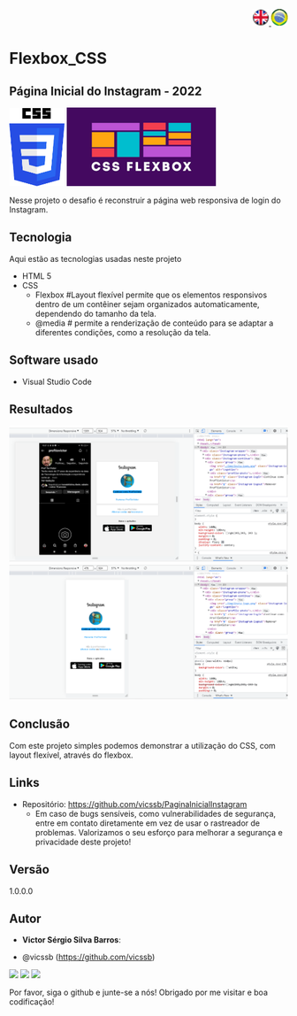 <div align="right"> 
<a href="./readme.md"> <img src="./img/LogoUK.png" alt="Logo UK" width="30"/></a><a href="./leiame.md"> <img src="./img/logoBrazil.png" alt="Logo Brasil" width="30"/> </a>
</div>
<H1>Flexbox_CSS</H1>

## Página Inicial do Instagram - 2022

 <img src="./img/logo css.png" alt="Logo CSS" width="100"/> <img src="./img/logo flebox.png" alt="logo flebox" width="270"/>
 
 
Nesse projeto o desafio é reconstruir a página web responsiva de login do Instagram.

 
## Tecnologia 
 
Aqui estão as tecnologias usadas neste projeto
 
* HTML 5
* CSS
    - Flexbox #Layout flexível permite que os elementos responsivos dentro de um contêiner sejam organizados automaticamente, dependendo do tamanho da tela.
    - @media  # permite a renderização de conteúdo para se adaptar a diferentes condições, como a resolução da tela.
   
 
## Software usado
 
* Visual Studio Code
 
## Resultados

<img src="./img/tela1.png" alt="Tela 1" >
<img src="./img/tela2.png" alt="Tela 2" >
 
## Conclusão

Com este projeto simples podemos demonstrar a utilização do CSS, com layout flexível, através do flexbox.
 
 
## Links
 
  - Repositório: https://github.com/vicssb/PaginaInicialInstagram
    - Em caso de bugs sensíveis, como vulnerabilidades de segurança, entre em contato
      diretamente em vez de usar o rastreador de problemas. Valorizamos o seu esforço
      para melhorar a segurança e privacidade deste projeto!
 
 
## Versão
 
1.0.0.0
 
 
## Autor
 
* **Victor Sérgio Silva Barros**: 

- @vicssb (https://github.com/vicssb)
 
<div>
  <a href="mailto:vicssb@gmail.com" alt="Gmail" target = "_blank">
  <img src="https://img.shields.io/badge/-Gmail-FF0000?style=flat-square&labelColor=FF0000&logo=gmail&logoColor=white&link=mailto:vicssb@gmail.com" /></a>

  <a href="https://www.linkedin.com/in/victor-sergio-silva-barros/" alt="Linkedin" target = "_blank">
  <img src="https://img.shields.io/badge/-Linkedin-0e76a8?style=flat-square&logo=Linkedin&logoColor=white&link=https://www.linkedin.com/in/victor-sergio-silva-barros/" /></a>

  <a href="https://wa.me/+5512987085327" alt="WhatsApp" target = "_blank">
  <img src="https://img.shields.io/badge/-WhatsApp-25d366?style=flat-square&labelColor=25d366&logo=whatsapp&logoColor=white&link=https://wa.me/+5512987085327"/></a>

</div>  
<p>Por favor, siga o github e junte-se a nós!
Obrigado por me visitar e boa codificação!</p>
